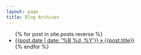 ```yaml
---
layout: page
title: Blog Archives
---
```


<div class="archives">
  <ul>
    {% for post in site.posts reverse %}
    	<li><a href="{{post.url}}">{{post.date | date: '%B %d, %Y'}} » {{post.title}}</a></li>
    {% endfor %}
  </ul>
</div>